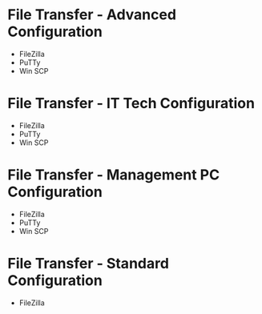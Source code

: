 # File Transfer - Advanced Configuration

- FileZilla
- PuTTy
- Win SCP

# File Transfer - IT Tech Configuration

- FileZilla
- PuTTy
- Win SCP  

# File Transfer - Management PC Configuration

- FileZilla
- PuTTy
- Win SCP

# File Transfer - Standard Configuration

- FileZilla
